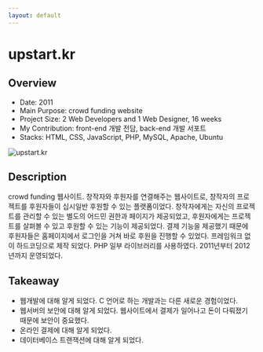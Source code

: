 ```yaml
---
layout: default
---
```


# upstart.kr

## Overview

* Date: 2011
* Main Purpose: crowd funding website
* Project Size: 2 Web Developers and 1 Web Designer, 16 weeks
* My Contribution: front-end 개발 전담, back-end 개발 서포트
* Stacks: HTML, CSS, JavaScript, PHP, MySQL, Apache, Ubuntu

![upstart.kr]({{"/assets/img/project/2011_upstart_kr.jpg"}})

## Description

crowd funding 웹사이트. 
창작자와 후원자를 연결해주는 웹사이트로, 창작자의 프로젝트를 후원자들이 십시일반 후원할 수 있는 플랫폼이었다. 
창작자에게는 자신의 프로젝트를 관리할 수 있는 별도의 어드민 권한과 페이지가 제공되었고, 후원자에게는 프로젝트를 살펴볼 수 있고 후원할 수 있는 기능이 제공되었다. 
결제 기능을 제공했기 때문에 후원자들은 홈페이지에서 로그인을 거쳐 바로 후원을 진행할 수 있었다. 
프레임워크 없이 하드코딩으로 제작 되었다. 
PHP 일부 라이브러리를 사용하였다. 
2011년부터 2012년까지 운영되었다. 

## Takeaway

* 웹개발에 대해 알게 되었다. 
C 언어로 하는 개발과는 다른 새로운 경험이었다. 
* 웹서버의 보안에 대해 알게 되었다. 
웹사이트에서 결제가 일어나고 돈이 다뤄졌기 때문에 보안이 중요했다. 
* 온라인 결제에 대해 알게 되었다. 
* 데이터베이스 트랜잭션에 대해 알게 되었다. 
